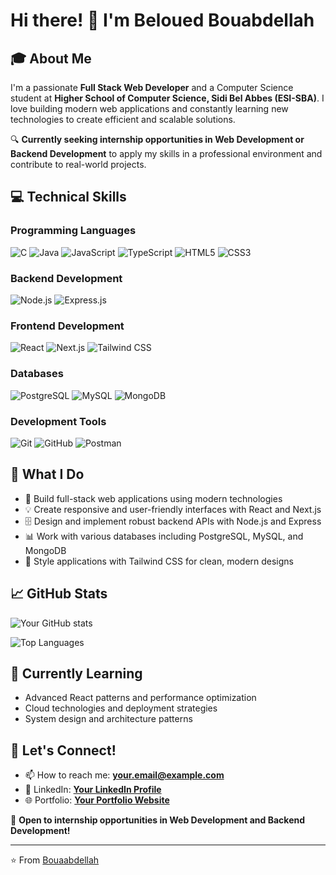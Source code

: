 # Hi there! 👋 I'm Beloued Bouabdellah

## 🎓 About Me
I'm a passionate **Full Stack Web Developer** and a Computer Science student at **Higher School of Computer Science, Sidi Bel Abbes (ESI-SBA)**. I love building modern web applications and constantly learning new technologies to create efficient and scalable solutions.

🔍 **Currently seeking internship opportunities in Web Development or Backend Development** to apply my skills in a professional environment and contribute to real-world projects.

## 💻 Technical Skills

### Programming Languages
![C](https://img.shields.io/badge/C-00599C?style=for-the-badge&logo=c&logoColor=white)
![Java](https://img.shields.io/badge/Java-ED8B00?style=for-the-badge&logo=openjdk&logoColor=white)
![JavaScript](https://img.shields.io/badge/JavaScript-F7DF1E?style=for-the-badge&logo=javascript&logoColor=black)
![TypeScript](https://img.shields.io/badge/TypeScript-007ACC?style=for-the-badge&logo=typescript&logoColor=white)
![HTML5](https://img.shields.io/badge/HTML5-E34F26?style=for-the-badge&logo=html5&logoColor=white)
![CSS3](https://img.shields.io/badge/CSS3-1572B6?style=for-the-badge&logo=css3&logoColor=white)

### Backend Development
![Node.js](https://img.shields.io/badge/Node.js-43853D?style=for-the-badge&logo=node.js&logoColor=white)
![Express.js](https://img.shields.io/badge/Express.js-404D59?style=for-the-badge&logo=express&logoColor=white)

### Frontend Development
![React](https://img.shields.io/badge/React-20232A?style=for-the-badge&logo=react&logoColor=61DAFB)
![Next.js](https://img.shields.io/badge/Next.js-000000?style=for-the-badge&logo=next.js&logoColor=white)
![Tailwind CSS](https://img.shields.io/badge/Tailwind_CSS-38B2AC?style=for-the-badge&logo=tailwind-css&logoColor=white)

### Databases
![PostgreSQL](https://img.shields.io/badge/PostgreSQL-316192?style=for-the-badge&logo=postgresql&logoColor=white)
![MySQL](https://img.shields.io/badge/MySQL-00000F?style=for-the-badge&logo=mysql&logoColor=white)
![MongoDB](https://img.shields.io/badge/MongoDB-4EA94B?style=for-the-badge&logo=mongodb&logoColor=white)

### Development Tools
![Git](https://img.shields.io/badge/Git-F05032?style=for-the-badge&logo=git&logoColor=white)
![GitHub](https://img.shields.io/badge/GitHub-100000?style=for-the-badge&logo=github&logoColor=white)
![Postman](https://img.shields.io/badge/Postman-FF6C37?style=for-the-badge&logo=postman&logoColor=white)

## 🚀 What I Do

- 🔧 Build full-stack web applications using modern technologies
- 💡 Create responsive and user-friendly interfaces with React and Next.js
- 🗄️ Design and implement robust backend APIs with Node.js and Express
- 📊 Work with various databases including PostgreSQL, MySQL, and MongoDB
- 🎨 Style applications with Tailwind CSS for clean, modern designs

## 📈 GitHub Stats

![Your GitHub stats](https://github-readme-stats.vercel.app/api?username=Bouaabdellah&show_icons=true&theme=radical)

![Top Languages](https://github-readme-stats.vercel.app/api/top-langs/?username=Bouaabdellah&layout=compact&theme=radical)

## 🌱 Currently Learning

- Advanced React patterns and performance optimization
- Cloud technologies and deployment strategies
- System design and architecture patterns

## 💬 Let's Connect!

- 📫 How to reach me: **your.email@example.com**
- 💼 LinkedIn: **[Your LinkedIn Profile](https://linkedin.com/in/yourprofile)**
- 🌐 Portfolio: **[Your Portfolio Website](https://yourportfolio.com)**

💼 **Open to internship opportunities in Web Development and Backend Development!**

---

⭐️ From [Bouaabdellah](https://github.com/YOUR_USERNAME)
